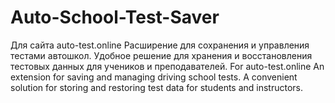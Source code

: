 # Auto-School-Test-Saver
Для сайта auto-test.online Расширение для сохранения и управления тестами автошкол. Удобное решение для хранения и восстановления тестовых данных для учеников и преподавателей.  For auto-test.online An extension for saving and managing driving school tests. A convenient solution for storing and restoring test data for students and instructors.
